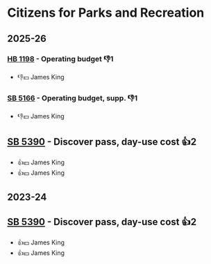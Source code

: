 # Citizens for Parks and Recreation
## 2025-26

### [HB 1198](/bill/2025-26/hb/1198/) - Operating budget  👎1 
* 👎💵 James King

### [SB 5166](/bill/2025-26/sb/5166/) - Operating budget, supp.  👎1 
* 👎💵 James King

## [SB 5390](/bill/2025-26/sb/5390/) - Discover pass, day-use cost 👍2  
* 👍💵 James King
* 👍💵 James King

## 2023-24

## [SB 5390](/bill/2023-24/sb/5390/) - Discover pass, day-use cost 👍2  
* 👍💵 James King
* 👍💵 James King
